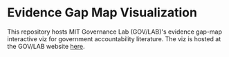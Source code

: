 # Evidence Gap Map Visualization

This repository hosts MIT Governance Lab (GOV/LAB)'s evidence gap-map interactive viz for government accountability literature. The viz is hosted at the GOV/LAB website [here](http://www.mitgovlab.org/evidence-gap-map).
